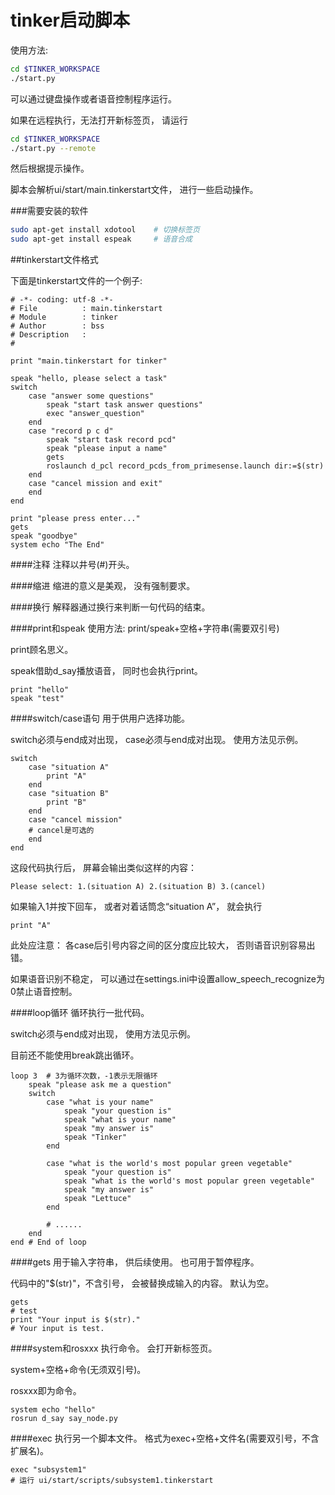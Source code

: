 tinker启动脚本
=======

使用方法:

```bash
cd $TINKER_WORKSPACE
./start.py
```

可以通过键盘操作或者语音控制程序运行。

如果在远程执行，无法打开新标签页，
请运行

```bash
cd $TINKER_WORKSPACE
./start.py --remote
```

然后根据提示操作。

脚本会解析ui/start/main.tinkerstart文件，
进行一些启动操作。

###需要安装的软件

```bash
sudo apt-get install xdotool    # 切换标签页
sudo apt-get install espeak     # 语音合成
```

##tinkerstart文件格式

下面是tinkerstart文件的一个例子:

```
# -*- coding: utf-8 -*-
# File          : main.tinkerstart
# Module        : tinker
# Author        : bss
# Description   :
#

print "main.tinkerstart for tinker"

speak "hello, please select a task"
switch
    case "answer some questions"
        speak "start task answer questions"
        exec "answer_question"
    end
    case "record p c d"
        speak "start task record pcd"
        speak "please input a name"
        gets
        roslaunch d_pcl record_pcds_from_primesense.launch dir:=$(str)
    end
    case "cancel mission and exit"
    end
end

print "please press enter..."
gets
speak "goodbye"
system echo "The End"
```

####注释
注释以井号(#)开头。

####缩进
缩进的意义是美观，
没有强制要求。

####换行
解释器通过换行来判断一句代码的结束。

####print和speak
使用方法: print/speak+空格+字符串(需要双引号)

print顾名思义。

speak借助d_say播放语音，
同时也会执行print。

```
print "hello"
speak "test"
```

####switch/case语句
用于供用户选择功能。

switch必须与end成对出现，
case必须与end成对出现。
使用方法见示例。

```
switch
    case "situation A"
        print "A"
    end
    case "situation B"
        print "B"
    end
    case "cancel mission"
    # cancel是可选的
    end
end
```

这段代码执行后，
屏幕会输出类似这样的内容：

```
Please select: 1.(situation A) 2.(situation B) 3.(cancel)
```

如果输入1并按下回车，
或者对着话筒念“situation A”，
就会执行

```
print "A"
```

此处应注意：
各case后引号内容之间的区分度应比较大，
否则语音识别容易出错。

如果语音识别不稳定，
可以通过在settings.ini中设置allow_speech_recognize为0禁止语音控制。

####loop循环
循环执行一批代码。

switch必须与end成对出现，
使用方法见示例。

目前还不能使用break跳出循环。

```
loop 3  # 3为循环次数，-1表示无限循环
    speak "please ask me a question"
    switch
        case "what is your name"
            speak "your question is"
            speak "what is your name"
            speak "my answer is"
            speak "Tinker"
        end

        case "what is the world's most popular green vegetable"
            speak "your question is"
            speak "what is the world's most popular green vegetable"
            speak "my answer is"
            speak "Lettuce"
        end

        # ......
    end
end # End of loop
```

####gets
用于输入字符串，
供后续使用。
也可用于暂停程序。

代码中的"$(str)"，不含引号，
会被替换成输入的内容。
默认为空。

```
gets
# test
print "Your input is $(str)."
# Your input is test.
```

####system和rosxxx
执行命令。
会打开新标签页。

system+空格+命令(无须双引号)。

rosxxx即为命令。

```
system echo "hello"
rosrun d_say say_node.py
```

####exec
执行另一个脚本文件。
格式为exec+空格+文件名(需要双引号，不含扩展名)。

```
exec "subsystem1"
# 运行 ui/start/scripts/subsystem1.tinkerstart
```

